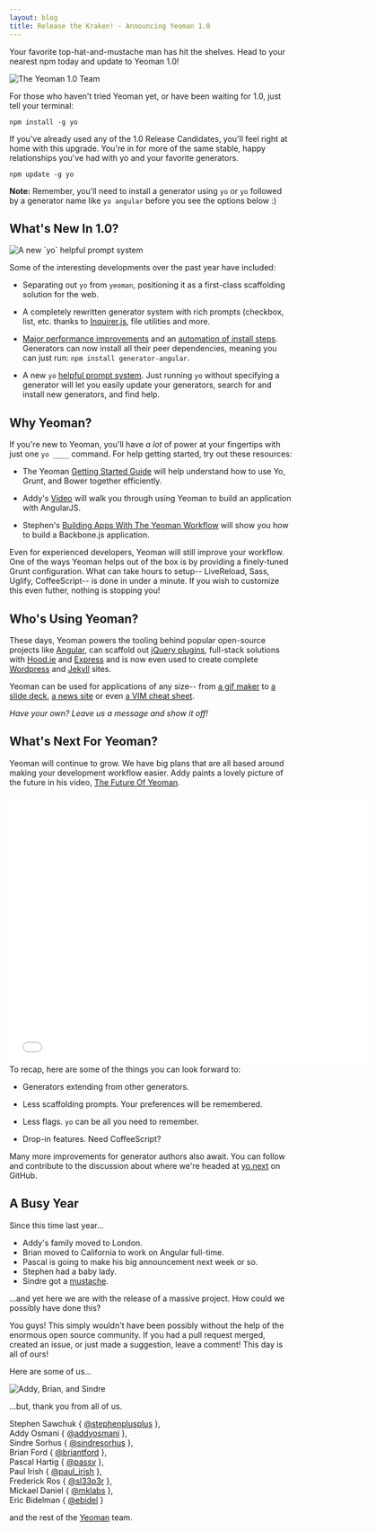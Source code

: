 ```yaml
---
layout: blog
title: Release the Kraken! - Announcing Yeoman 1.0
---
```


Your favorite top-hat-and-mustache man has hit the shelves. Head to your nearest npm today and update to Yeoman 1.0!

<img alt="The Yeoman 1.0 Team" src="https://i.imgur.com/ckKa3jC.jpg">

For those who haven't tried Yeoman yet, or have been waiting for 1.0, just tell your terminal:

```
npm install -g yo
```

If you've already used any of the 1.0 Release Candidates, you'll feel right at home with this upgrade. You're in for more of the same stable, happy relationships you've had with yo and your favorite generators.

```
npm update -g yo
```

**Note:** Remember, you'll need to install a generator using `yo` or `yo` followed by a generator name like `yo angular` before you see the options below :)

## What's New In 1.0?

<img alt="A new `yo` helpful prompt system" src="https://i.imgur.com/TY9OpoC.png">

Some of the interesting developments over the past year have included:

* Separating out `yo` from `yeoman`, positioning it as a first-class scaffolding solution for the web.

* A completely rewritten generator system with rich prompts (checkbox, list, etc. thanks to [Inquirer.js](https://github.com/SBoudrias/Inquirer.js), file utilities and more.

* [Major performance improvements](https://github.com/yeoman/generator/pull/311) and an [automation of install steps](https://github.com/yeoman/generator/issues/305). Generators can now install all their peer dependencies, meaning you can just run: `npm install generator-angular`.

* A new `yo` [helpful prompt system](https://github.com/yeoman/yo/pull/36). Just running `yo` without specifying a generator will let you easily update your generators, search for and install new generators, and find help.


## Why Yeoman?

If you're new to Yeoman, you'll have *a lot* of power at your fingertips with just one `yo ____` command. For help getting started, try out these resources:

* The Yeoman [Getting Started Guide](https://yeoman.io/learning/index.html) will help understand how to use Yo, Grunt, and Bower together efficiently.

* Addy's [Video](https://www.youtube.com/watch?v=iUQ1fvdO9GY) will walk you through using Yeoman to build an application with AngularJS.

* Stephen's [Building Apps With The Yeoman Workflow](http://code.tutsplus.com/tutorials/building-apps-with-the-yeoman-workflow--net-33254) will show you how to build a Backbone.js application.

Even for experienced developers, Yeoman will still improve your workflow. One of the ways Yeoman helps out of the box is by providing a finely-tuned Grunt configuration. What can take hours to setup-- LiveReload, Sass, Uglify, CoffeeScript-- is done in under a minute. If you wish to customize this even futher, nothing is stopping you!


## Who's Using Yeoman?

These days, Yeoman powers the tooling behind popular open-source projects like [Angular](https://github.com/yeoman/generator-angular), can scaffold out [jQuery plugins](https://github.com/yeoman/generator-jquery), full-stack solutions with [Hood.ie](https://github.com/hoodiehq/generator-hoodie) and [Express](https://github.com/petecoop/generator-express) and is now even used to create complete [Wordpress](https://github.com/wesleytodd/YeoPress) and [Jekyll](https://github.com/robwierzbowski/generator-jekyllrb) sites.

Yeoman can be used for applications of any size-- from [a gif maker](http://gifalicious.net/) to [a slide deck](https://www.slidecaptain.com/), [a news site](http://rdbk.net/) or even [a VIM cheat sheet](http://vim.rtorr.com/).

_Have your own? Leave us a message and show it off!_


## What's Next For Yeoman?

Yeoman will continue to grow. We have big plans that are all based around making your development workflow easier. Addy paints a lovely picture of the future in his video, [The Future Of Yeoman](https://www.youtube.com/watch?v=MTYZzs8ud3E).

<div class="video-container">
<iframe width="640" height="480" src="//www.youtube.com/embed/MTYZzs8ud3E" frameborder="0" allowfullscreen></iframe>
</div>
To recap, here are some of the things you can look forward to:

* Generators extending from other generators.

* Less scaffolding prompts. Your preferences will be remembered.

* Less flags. `yo` can be all you need to remember.

* Drop-in features. Need CoffeeScript?

Many more improvements for generator authors also await. You can follow and contribute to the discussion about where we're headed at [yo.next](https://github.com/yeoman/yo.next) on GitHub.


## A Busy Year

Since this time last year…

- Addy's family moved to London.
- Brian moved to California to work on Angular full-time.
- Pascal is going to make his big announcement next week or so.
- Stephen had a baby lady.
- Sindre got a [mustache](https://si0.twimg.com/profile_images/378800000290468360/624c082d4ee22bd6806e58dfe7239fa1.jpeg).

…and yet here we are with the release of a massive project. How could we possibly have done this?

You guys! This simply wouldn't have been possibly without the help of the enormous open source community. If you had a pull request merged, created an issue, or just made a suggestion, leave a comment! This day is all of ours!

Here are some of us...

<img alt="Addy, Brian, and Sindre" src="https://i.imgur.com/MoBqhEQ.png">

...but, thank you from all of us.

Stephen Sawchuk { [@stephenplusplus](https://twitter.com/stephenplusplus) },
<br>Addy Osmani { [@addyosmani](https://twitter.com/addyosmani) },
<br>Sindre Sorhus { [@sindresorhus](https://twitter.com/sindresorhus) },
<br>Brian Ford { [@briantford](https://twitter.com/briantford) },
<br>Pascal Hartig { [@passy](https://twitter.com/passy) },
<br>Paul Irish { [@paul_irish](https://twitter.com/paul_irish) },
<br>Frederick Ros { [@sl33p3r](https://twitter.com/sl33p3r) },
<br>Mickael Daniel { [@mklabs](https://twitter.com/mklabs) },
<br>Eric Bidelman { [@ebidel](https://twitter.com/ebidel) }

and the rest of the [Yeoman](https://github.com/orgs/yeoman/people) team.

